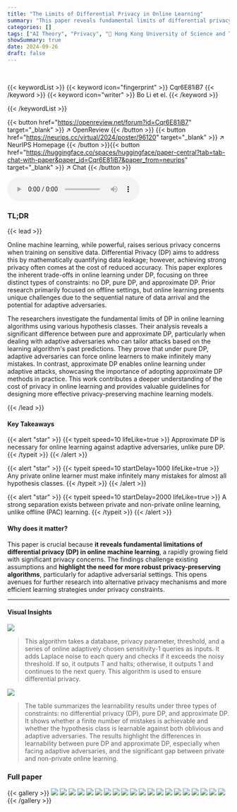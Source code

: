 ```yaml
---
title: "The Limits of Differential Privacy in Online Learning"
summary: "This paper reveals fundamental limits of differential privacy in online learning, demonstrating a clear separation between pure, approximate, and non-private settings."
categories: []
tags: ["AI Theory", "Privacy", "🏢 Hong Kong University of Science and Technology",]
showSummary: true
date: 2024-09-26
draft: false
---
```


<br>

{{< keywordList >}}
{{< keyword icon="fingerprint" >}} Cqr6E81iB7 {{< /keyword >}}
{{< keyword icon="writer" >}} Bo Li et el. {{< /keyword >}}
 
{{< /keywordList >}}

{{< button href="https://openreview.net/forum?id=Cqr6E81iB7" target="_blank" >}}
↗ OpenReview
{{< /button >}}
{{< button href="https://neurips.cc/virtual/2024/poster/96120" target="_blank" >}}
↗ NeurIPS Homepage
{{< /button >}}{{< button href="https://huggingface.co/spaces/huggingface/paper-central?tab=tab-chat-with-paper&paper_id=Cqr6E81iB7&paper_from=neurips" target="_blank" >}}
↗ Chat
{{< /button >}}



<audio controls>
    <source src="https://ai-paper-reviewer.com/Cqr6E81iB7/podcast.wav" type="audio/wav">
    Your browser does not support the audio element.
</audio>


### TL;DR


{{< lead >}}

Online machine learning, while powerful, raises serious privacy concerns when training on sensitive data. Differential Privacy (DP) aims to address this by mathematically quantifying data leakage; however, achieving strong privacy often comes at the cost of reduced accuracy.  This paper explores the inherent trade-offs in online learning under DP, focusing on three distinct types of constraints: no DP, pure DP, and approximate DP.  Prior research primarily focused on offline settings, but online learning presents unique challenges due to the sequential nature of data arrival and the potential for adaptive adversaries.

The researchers investigate the fundamental limits of DP in online learning algorithms using various hypothesis classes. Their analysis reveals a significant difference between pure and approximate DP, particularly when dealing with adaptive adversaries who can tailor attacks based on the learning algorithm's past predictions.  They prove that under pure DP, adaptive adversaries can force online learners to make infinitely many mistakes. In contrast, approximate DP enables online learning under adaptive attacks, showcasing the importance of adopting approximate DP methods in practice.  This work contributes a deeper understanding of the cost of privacy in online learning and provides valuable guidelines for designing more effective privacy-preserving machine learning models.

{{< /lead >}}


#### Key Takeaways

{{< alert "star" >}}
{{< typeit speed=10 lifeLike=true >}} Approximate DP is necessary for online learning against adaptive adversaries, unlike pure DP. {{< /typeit >}}
{{< /alert >}}

{{< alert "star" >}}
{{< typeit speed=10 startDelay=1000 lifeLike=true >}} Any private online learner must make infinitely many mistakes for almost all hypothesis classes. {{< /typeit >}}
{{< /alert >}}

{{< alert "star" >}}
{{< typeit speed=10 startDelay=2000 lifeLike=true >}} A strong separation exists between private and non-private online learning, unlike offline (PAC) learning. {{< /typeit >}}
{{< /alert >}}

#### Why does it matter?
This paper is crucial because **it reveals fundamental limitations of differential privacy (DP) in online machine learning**, a rapidly growing field with significant privacy concerns.  The findings challenge existing assumptions and **highlight the need for more robust privacy-preserving algorithms**, particularly for adaptive adversarial settings. This opens avenues for further research into alternative privacy mechanisms and more efficient learning strategies under privacy constraints.

------
#### Visual Insights



![](https://ai-paper-reviewer.com/Cqr6E81iB7/figures_14_1.jpg)

> This algorithm takes a database, privacy parameter, threshold, and a series of online adaptively chosen sensitivity-1 queries as inputs. It adds Laplace noise to each query and checks if it exceeds the noisy threshold. If so, it outputs T and halts; otherwise, it outputs 1 and continues to the next query. This algorithm is used to ensure differential privacy.





![](https://ai-paper-reviewer.com/Cqr6E81iB7/tables_1_1.jpg)

> The table summarizes the learnability results under three types of constraints: no differential privacy (DP), pure DP, and approximate DP.  It shows whether a finite number of mistakes is achievable and whether the hypothesis class is learnable against both oblivious and adaptive adversaries.  The results highlight the differences in learnability between pure DP and approximate DP, especially when facing adaptive adversaries, and the significant gap between private and non-private online learning.





### Full paper

{{< gallery >}}
<img src="https://ai-paper-reviewer.com/Cqr6E81iB7/1.png" class="grid-w50 md:grid-w33 xl:grid-w25" />
<img src="https://ai-paper-reviewer.com/Cqr6E81iB7/2.png" class="grid-w50 md:grid-w33 xl:grid-w25" />
<img src="https://ai-paper-reviewer.com/Cqr6E81iB7/3.png" class="grid-w50 md:grid-w33 xl:grid-w25" />
<img src="https://ai-paper-reviewer.com/Cqr6E81iB7/4.png" class="grid-w50 md:grid-w33 xl:grid-w25" />
<img src="https://ai-paper-reviewer.com/Cqr6E81iB7/5.png" class="grid-w50 md:grid-w33 xl:grid-w25" />
<img src="https://ai-paper-reviewer.com/Cqr6E81iB7/6.png" class="grid-w50 md:grid-w33 xl:grid-w25" />
<img src="https://ai-paper-reviewer.com/Cqr6E81iB7/7.png" class="grid-w50 md:grid-w33 xl:grid-w25" />
<img src="https://ai-paper-reviewer.com/Cqr6E81iB7/8.png" class="grid-w50 md:grid-w33 xl:grid-w25" />
<img src="https://ai-paper-reviewer.com/Cqr6E81iB7/9.png" class="grid-w50 md:grid-w33 xl:grid-w25" />
<img src="https://ai-paper-reviewer.com/Cqr6E81iB7/10.png" class="grid-w50 md:grid-w33 xl:grid-w25" />
<img src="https://ai-paper-reviewer.com/Cqr6E81iB7/11.png" class="grid-w50 md:grid-w33 xl:grid-w25" />
<img src="https://ai-paper-reviewer.com/Cqr6E81iB7/12.png" class="grid-w50 md:grid-w33 xl:grid-w25" />
<img src="https://ai-paper-reviewer.com/Cqr6E81iB7/13.png" class="grid-w50 md:grid-w33 xl:grid-w25" />
<img src="https://ai-paper-reviewer.com/Cqr6E81iB7/14.png" class="grid-w50 md:grid-w33 xl:grid-w25" />
<img src="https://ai-paper-reviewer.com/Cqr6E81iB7/15.png" class="grid-w50 md:grid-w33 xl:grid-w25" />
<img src="https://ai-paper-reviewer.com/Cqr6E81iB7/16.png" class="grid-w50 md:grid-w33 xl:grid-w25" />
<img src="https://ai-paper-reviewer.com/Cqr6E81iB7/17.png" class="grid-w50 md:grid-w33 xl:grid-w25" />
<img src="https://ai-paper-reviewer.com/Cqr6E81iB7/18.png" class="grid-w50 md:grid-w33 xl:grid-w25" />
<img src="https://ai-paper-reviewer.com/Cqr6E81iB7/19.png" class="grid-w50 md:grid-w33 xl:grid-w25" />
<img src="https://ai-paper-reviewer.com/Cqr6E81iB7/20.png" class="grid-w50 md:grid-w33 xl:grid-w25" />
{{< /gallery >}}